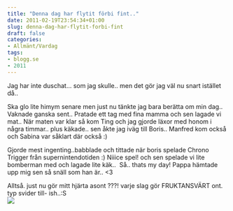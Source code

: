 ```yaml
---
title: "Denna dag har flytit förbi fint.."
date: 2011-02-19T23:54:34+01:00
slug: denna-dag-har-flytit-forbi-fint
draft: false
categories:
- Allmänt/Vardag
tags:
- blogg.se
- 2011
---
```

Jag har inte duschat... som jag skulle.. men det gör jag väl nu snart istället då..  
  
Ska glo lite himym senare men just nu tänkte jag bara berätta om min dag.. Vaknade ganska sent.. Pratade ett tag med fina mamma och sen lagade vi mat.. När maten var klar så kom Ting och jag gjorde läxor med honom i några timmar.. plus käkade.. sen åkte jag iväg till Boris.. Manfred kom också och Sabina var såklart där också :)  
  
Gjorde mest ingenting..babblade och tittade när boris spelade Chrono Trigger från supernintendotiden :) Niiice spel! och sen spelade vi lite bomberman med och lagade lite käk..  Så.. thats my day! Pappa hämtade upp mig sen så snäll som han är.. <3  
  
  
Alltså. just nu gör mitt hjärta asont ???! varje slag gör FRUKTANSVÄRT ont. typ svider till- ish..:S  
![](/assets/images/blogg.se/1124727342263_133538043.jpg)